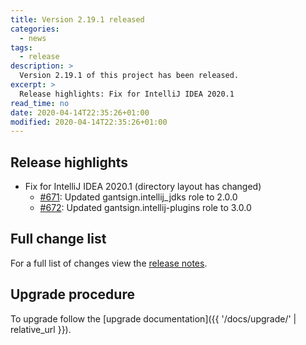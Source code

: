 ```yaml
---
title: Version 2.19.1 released
categories:
  - news
tags:
  - release
description: >
  Version 2.19.1 of this project has been released.
excerpt: >
  Release highlights: Fix for IntelliJ IDEA 2020.1
read_time: no
date: 2020-04-14T22:35:26+01:00
modified: 2020-04-14T22:35:26+01:00
---
```


## Release highlights

* Fix for IntelliJ IDEA 2020.1 (directory layout has changed)
    * [#671](https://github.com/gantsign/development-environment/pull/671):
      Updated gantsign.intellij_jdks role to 2.0.0
    * [#672](https://github.com/gantsign/development-environment/pull/672):
      Updated gantsign.intellij-plugins role to 3.0.0


## Full change list

For a full list of changes view the
[release notes](https://github.com/gantsign/development-environment/releases/tag/2.19.1).

## Upgrade procedure

To upgrade follow the
[upgrade documentation]({{ '/docs/upgrade/' | relative_url }}).

